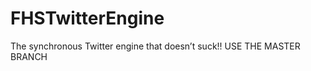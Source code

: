 FHSTwitterEngine
================

The synchronous Twitter engine that doesn’t suck!! USE THE MASTER BRANCH

